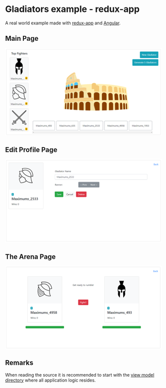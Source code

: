 # Gladiators example - redux-app

A real world example made with [redux-app](https://github.com/alonrbar/redux-app) and [Angular](https://angular.io/).

## Main Page

![Main Page](./assets/screenshots/main-page.PNG?raw=true "Main Page")

## Edit Profile Page

![Edit Profile Page](./assets/screenshots/profile-page.PNG?raw=true "Edit Profile Page")

## The Arena Page

![Arena Page](./assets/screenshots/arena-page.PNG?raw=true "Arena Page")

## Remarks

When reading the source it is recommended to start with the [view model directory](https://github.com/alonrbar/redux-app-examples/tree/master/src/angular/gladiators/viewModel) where all application logic resides.
